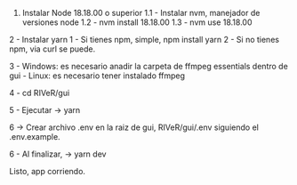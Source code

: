 1. Instalar Node 18.18.00 o superior
  1.1 - Instalar nvm, manejador de versiones node
  1.2 - nvm install 18.18.00
  1.3 - nvm use 18.18.00

2 - Instalar yarn
  1 - Si tienes npm, simple, npm install yarn
  2 - Si no tienes npm, via curl se puede.

3 
    - Windows: es necesario anadir la carpeta de ffmpeg essentials dentro de gui
    - Linux: es necesario tener instalado ffmpeg

4 - cd RIVeR/gui

5 - Ejecutar -> yarn

6 -> Crear archivo .env en la raiz de gui, RIVeR/gui/.env siguiendo el .env.example.

6 - Al finalizar, -> yarn dev

Listo, app corriendo.